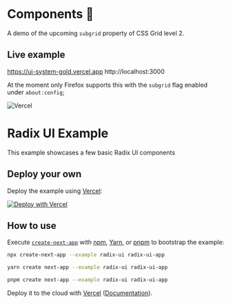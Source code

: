 # Components 📰

A demo of the upcoming `subgrid` property of CSS Grid level 2.

## Live example

https://ui-system-gold.vercel.app
http://localhost:3000

At the moment only Firefox supports this with the `subgrid` flag enabled under `about:config`;

![Vercel](https://therealsujitk-vercel-badge.vercel.app/?app=subgrid-teamgotpop)

# Radix UI Example

This example showcases a few basic Radix UI components

## Deploy your own

Deploy the example using [Vercel](https://vercel.com?utm_source=github&utm_medium=readme&utm_campaign=next-example):

[![Deploy with Vercel](https://vercel.com/button)](https://vercel.com/new/git/external?repository-url=https://github.com/vercel/next.js/tree/canary/examples/radix-ui&project-name=radix-ui&repository-name=radix-ui)

## How to use

Execute [`create-next-app`](https://github.com/vercel/next.js/tree/canary/packages/create-next-app) with [npm](https://docs.npmjs.com/cli/init), [Yarn](https://yarnpkg.com/lang/en/docs/cli/create/), or [pnpm](https://pnpm.io) to bootstrap the example:

```bash
npx create-next-app --example radix-ui radix-ui-app
```

```bash
yarn create next-app --example radix-ui radix-ui-app
```

```bash
pnpm create next-app --example radix-ui radix-ui-app
```

Deploy it to the cloud with [Vercel](https://vercel.com/new?utm_source=github&utm_medium=readme&utm_campaign=next-example) ([Documentation](https://nextjs.org/docs/deployment)).
